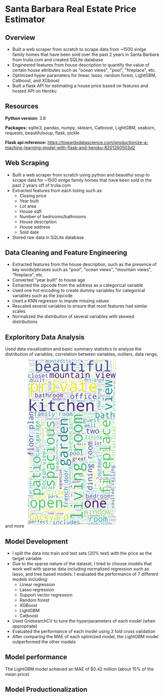 # Santa Barbara Real Estate Price Estimator

## Overview
* Built a web scraper from scratch to scrape data from ~1500 sinlge family homes that have been sold over the past 2 years in Santa Barbara from trulia.com and created SQLite database
* Engineered features from house description to quantify the value of certain house attributes such as "ocean views", "pool", "fireplace", etc. 
* Optimized hyper parameters for linear, lasso, random forest, LightGBM, Catboost, and XGboost
* Built a flask API for estimating a house price based on features and hosted API on Heroku

## Resources
**Python version:** 3.8

**Packages:** sqlite3, pandas, numpy, sklearn, Catboost, LightGBM, seaborn, requests, beautifulsoup, flask, pickle

**Flask api reference:** https://towardsdatascience.com/productionize-a-machine-learning-model-with-flask-and-heroku-8201260503d2

## Web Scraping
* Built a web scraper from scratch using python and beautiful soup to scrape data for ~1500 sinlge family homes that have been sold in the past 2 years off of trulia.com
* Extracted features from each listing such as:
  - Closing price
  - Year built
  - Lot area
  - House sqft
  - Number of bedrooms/bathrooms
  - House description
  - House address
  - Sold date
* Stored raw data in SQLite database

## Data Cleaning and Feature Engineering
* Extracted features from the house description, such as the presence of key words/phrases such as "pool", "ocean views", "mountain views", "fireplace", etc.
* Converted "year built" to house age
* Extracted the zipcode from the address as a categorical variable
* Used one hot encoding to create dummy variables for categorical variables such as the zipcode
* Used a KNN regressor to impute missing values 
* Rescaled several variables to ensure that most features had similar scales
* Normalized the distribution of several variables with skewed distributions

## Exploritory Data Analysis
Used data visualization and basic summary statistics to analyze the distribution of variables, correlation between variables, outliers, data range, and more
![wordcloud](wordcloud.png)

## Model Development
* I split the data into train and test sets (20% test) with the price as the target variable
* Due to the sparse nature of the dataset, I tried to choose models that work well with sparse data including normalized regression such as lasso, and tree based models. I evaluated the performance of 7 different models including:
  - Linear regression 
  - Lasso regression 
  - Support vector regression
  - Random forest
  - XGBoost
  - LightGBM
  - Catboost
* Used GridsearchCV to tune the hyperparameters of each model (when appropriate)
* Evaluated the performance of each model using 3 fold cross validation
* After comparing the MAE of each optimized model, the LightGBM model outperformed the other models 

## Model performance
The LightGBM model achieved an MAE of $0.42 million (about 15% of the mean price)

## Model Productionalization
